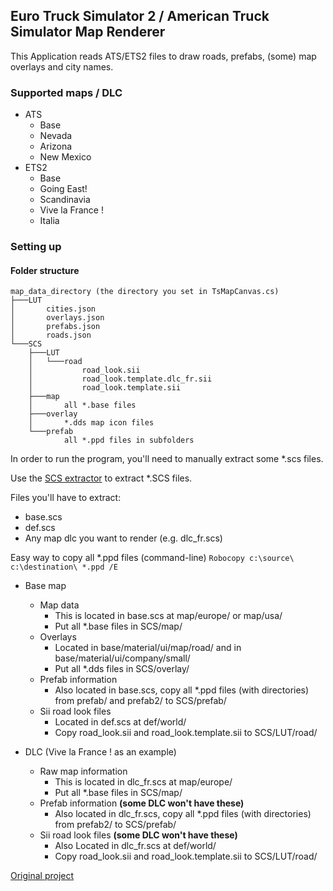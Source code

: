 ## Euro Truck Simulator 2 / American Truck Simulator Map Renderer

This Application reads ATS/ETS2 files to draw roads, prefabs, (some) map overlays and city names.

### Supported maps / DLC
- ATS
    - Base
    - Nevada
    - Arizona
    - New Mexico
- ETS2
    - Base
    - Going East!
    - Scandinavia
    - Vive la France !
    - Italia

### Setting up
#### Folder structure
```
map_data_directory (the directory you set in TsMapCanvas.cs)
├───LUT
│       cities.json
│       overlays.json
│       prefabs.json
│       roads.json
└───SCS
    ├───LUT
    │   └───road
    │           road_look.sii
    │           road_look.template.dlc_fr.sii
    │           road_look.template.sii
    ├───map
    │       all *.base files
    ├───overlay
    │       *.dds map icon files
    └───prefab
            all *.ppd files in subfolders
```

In order to run the program, you'll need to manually extract some \*.scs files.

Use the [SCS extractor](http://modding.scssoft.com/wiki/Documentation/Tools/Game_Archive_Extractor) to extract \*.SCS files.

Files you'll have to extract:
- base.scs
- def.scs
- Any map dlc you want to render (e.g. dlc_fr.scs)

Easy way to copy all \*.ppd files (command-line) `Robocopy c:\source\ c:\destination\ *.ppd /E`

- Base map
    - Map data
        - This is located in base.scs at map/europe/ or map/usa/
        - Put all \*.base files in SCS/map/
    - Overlays
        - Located in base/material/ui/map/road/ and in base/material/ui/company/small/
        - Put all \*.dds files in SCS/overlay/
    - Prefab information
        - Also located in base.scs, copy all \*.ppd files (with directories) from prefab/ and prefab2/ to SCS/prefab/
    - Sii road look files
        - Located in def.scs at def/world/
        - Copy road_look.sii and road_look.template.sii to SCS/LUT/road/


- DLC (Vive la France ! as an example)
    - Raw map information
        - This is located in dlc_fr.scs at map/europe/
        - Put all \*.base files in SCS/map/
    - Prefab information **(some DLC won't have these)**
        - Also located in dlc_fr.scs, copy all \*.ppd files (with directories) from prefab2/ to SCS/prefab/
    - Sii road look files **(some DLC won't have these)**
        - Also Located in dlc_fr.scs at def/world/
        - Copy road_look.sii and road_look.template.sii to SCS/LUT/road/

[Original project](https://github.com/nlhans/ets2-map)
